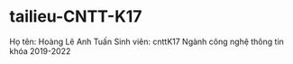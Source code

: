 # tailieu-CNTT-K17
Họ tên: Hoàng Lê Anh Tuấn
Sinh viên: cnttK17
Ngành công nghệ thông tin
khóa 2019-2022
